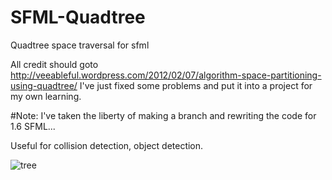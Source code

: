 SFML-Quadtree
=============

Quadtree space traversal for sfml

All credit should goto http://veeableful.wordpress.com/2012/02/07/algorithm-space-partitioning-using-quadtree/
I've just fixed some problems and put it into a project for my own learning.

#Note: I've taken the liberty of making a branch and rewriting the code for 1.6 SFML...



Useful for collision detection, object detection.

![tree](http://www.octocat.co.uk/wp-content/gallery/misc/screenshot-from-2012-10-23-152608.png)